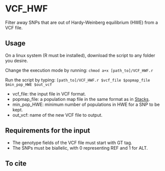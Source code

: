 # VCF_HWF
Filter away SNPs that are out of Hardy-Weinberg equilibrium (HWE) from a VCF file.

## Usage
On a linux system (R must be installed), download the script to any folder you desire.

Change the execution mode by running: 
`chmod a+x [path_to]/VCF_HWF.r`

Run the script by typing: 
`[path_to]/VCF_HWF.r $vcf_file $popmap_file $min_pop_HWE $out_vcf`

* vcf_file: the input file in VCF format.
* popmap_file: a population map file in the same format as in [Stacks](https://catchenlab.life.illinois.edu/stacks/manual/).
* min_pop_HWE: minimum number of populations in HWE for a SNP to be kept.
* out_vcf: name of the new VCF file to output.

## Requirements for the input
* The genotype fields of the VCF file must start with GT tag.
* The SNPs must be biallelic, with 0 representing REF and 1 for ALT.

## To cite
